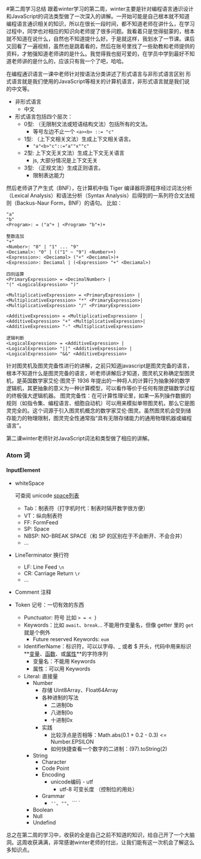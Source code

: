 #第二周学习总结
跟着winter学习的第二周，winter主要是针对编程语言通识设计和JavaScript的词法类型做了一次深入的讲解。一开始可能是自己根本就不知道编程语言通识相关的知识，所以在很长一段时间，都不知道老师在讲什么，在学习过程中，同学也对相应的知识向老师提了很多问题。我看着只是觉得挺蒙的，根本就不知道在说什么，自然也不知道提什么好。于是就这样，我划水了一节课。课后又回看了一遍视频，虽然也是跳着看的，然后在账号里找了一些助教和老师提供的资料，才勉强知道老师讲的是什么。我觉得我也挺可爱的，在学员中学到最好不知道老师讲的是什么的，应该只有我一个了吧，哈哈。

在编程通识语言一课中老师针对按语法分类讲述了形式语言与非形式语言区别
形式语言就是我们使用的JavaScript等相关的计算机语言，非形式语言就是我们说的中文等。
* 非形式语言
  * 中文
* 形式语言包括四个层次：
  * 0型: （无限制文法或短语结构文法）包括所有的文法。
    * 等号左边不止一个
     ```<a><b> ::= "c"```
  * 1型: （上下文相关文法）生成上下文相关语言。
    * ``` "a"<b>"c"::="a""x""c" ```
  * 2型: 上下文无关文法）生成上下文无关语言
    * js, 大部分情况是上下文无关
  * 3型: （正规文法）生成正则语言。
    * 限制表达能力

然后老师讲了产生式（BNF），在计算机中指 Tiger 编译器将源程序经过词法分析（Lexical Analysis）和语法分析（Syntax Analysis）后得到的一系列符合文法规则（Backus-Naur Form，BNF）的语句。
  比如：
```
"a"
"b"
<Program>: = ("a"+ | <Program> "b"+)+

整数连加
"+"
<Number>: "0" | "1" ... "9"
<Deciamal>: "0" | (("1" ~ "9") <Number>+)
<Expression>: <Deciamal> ("+" <Deciamal>)+
<Expression>: Deciamal | (<Expression> "+" <Deciamal>)

四则运算
<PrimaryExpression> = <DecimalNumber> |
"(" <LogicalExpression> ")"

<MultiplicativeExpression> = <PrimaryExpression> |
<MultiplicativeExpression> "*" <PrimaryExpression>|
<MultiplicativeExpression> "/" <PrimaryExpression>

<AdditiveExpression> = <MultiplicativeExpression> |
<AdditiveExpression> "+" <MultiplicativeExpression>|
<AdditiveExpression> "-" <MultiplicativeExpression>

逻辑判断
<LogicalExpression> = <AdditiveExpression> |
<LogicalExpression> "||" <AdditiveExpression> |
<LogicalExpression> "&&" <AdditiveExpression>
```
针对图灵机及图灵完备性进行的讲解，之前只知道javascript是图灵完备的语言，根本不知道什么是图灵完备的语言，听老师讲解后才知道，图灵机又称确定型图灵机，是英国数学家艾伦·图灵于 1936 年提出的一种将人的计算行为抽象掉的数学逻辑机，其更抽象的意义为一种计算模型，可以看作等价于任何有限逻辑数学过程的终极强大逻辑机器。
图灵完备性：在可计算性理论里，如果一系列操作数据的规则（如指令集、编程语言、细胞自动机）可以用来模拟单带图灵机，那么它是图灵完全的。这个词源于引入图灵机概念的数学家艾伦·图灵。虽然图灵机会受到储存能力的物理限制，图灵完全性通常指“具有无限存储能力的通用物理机器或编程语言”。


第二课winter老师针对JavaScript词法和类型做了相应的讲解。

### Atom 词

#### InputElement

- whiteSpace

  可查阅 unicode [space列表](https://www.fileformat.info/info/unicode/category/Zs/list.htm)

  - Tab：制表符（打字机时代：制表时隔开数字很方便）
  - VT：纵向制表符
  - FF: FormFeed
  - SP: Space
  - NBSP: NO-BREAK SPACE（和 SP 的区别在于不会断开、不会合并）
  - ...

- LineTerminator 换行符

  - LF: Line Feed `\n`
  - CR: Carriage Return `\r`
  - ...

- Comment 注释

- Token 记号：一切有效的东西

  - Punctuator: 符号 比如 `> = < }`
  - Keywords：比如 `await`、`break`... 不能用作变量名，但像 getter 里的 `get`就是个例外
    - Future reserved Keywords: `eum`
  - IdentifierName：标识符，可以以字母、_ 或者 $ 开头，代码中用来标识**[变量](https://developer.mozilla.org/en-US/docs/Glossary/variable)、[函数](https://developer.mozilla.org/en-US/docs/Glossary/function)、或[属性](https://developer.mozilla.org/en-US/docs/Glossary/property)**的字符序列
    - 变量名：不能用 Keywords
    - 属性：可以用 Keywords
  - Literal: 直接量
    - Number
      - 存储 Uint8Array、Float64Array
      - 各种进制的写法
        - 二进制0b
        - 八进制0o
        - 十进制0x
      - 实践
        - 比较浮点是否相等：Math.abs(0.1 + 0.2 - 0.3) <= Number.EPSILON
        - 如何快捷查看一个数字的二进制：(97).toString(2)
    - String
      - Character
      - Code Point
      - Encoding
        - unicode编码 - utf
          - utf-8 可变长度 （控制位的用处）
      - Grammar
        - `''`、`""`、``` `
    - Boolean
    - Null
    - Undefind

总之在第二周的学习中，收获的全是自己之前不知道的知识，给自己开了一个大脑洞。这周收获满满，非常感谢winter老师的付出，让我们能有这一次机会了解这么多知识点。


